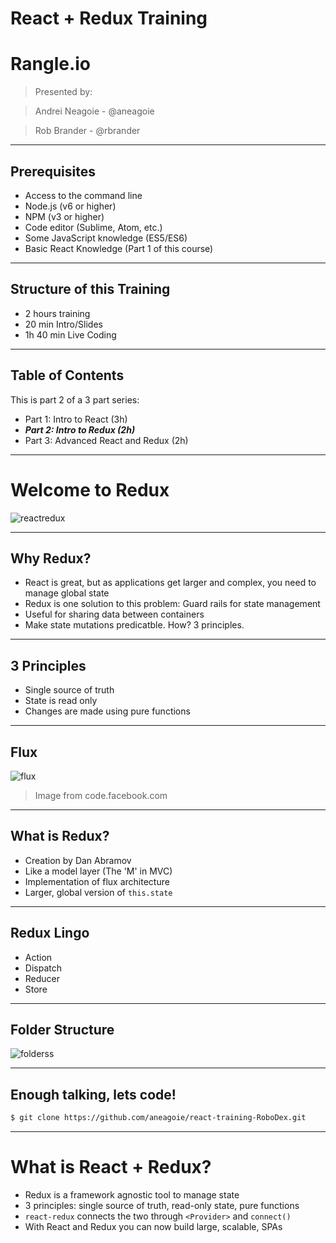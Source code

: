 # React + Redux Training

# Rangle.io

>Presented by:

>Andrei Neagoie - @aneagoie

>Rob Brander - @rbrander

---

## Prerequisites

- Access to the command line
- Node.js (v6 or higher)
- NPM (v3 or higher)
- Code editor (Sublime, Atom, etc.)
- Some JavaScript knowledge (ES5/ES6)
- Basic React Knowledge (Part 1 of this course)

---

## Structure of this Training

- 2 hours training
- 20 min Intro/Slides
- 1h 40 min Live Coding

---

## Table of Contents

This is part 2 of a 3 part series:

- Part 1: Intro to React (3h)
- **_Part 2: Intro to Redux (2h)_**
- Part 3: Advanced React and Redux (2h)


---

# Welcome to Redux

![reactredux](content/images/reactredux.png "reactredux")

---

## Why Redux?
- React is great, but as applications get larger and complex, you need to manage global state
- Redux is one solution to this problem: Guard rails for state management
- Useful for sharing data between containers
- Make state mutations predicatble. How? 3 principles.

---

## 3 Principles

- Single source of truth
- State is read only
- Changes are made using pure functions


---
## Flux

![flux](content/images/flux.png "flux")

> Image from code.facebook.com

---

## What is Redux?

- Creation by Dan Abramov
- Like a model layer (The 'M' in MVC)
- Implementation of flux architecture
- Larger, global version of `this.state`

---

## Redux Lingo

- Action
- Dispatch
- Reducer
- Store

---

## Folder Structure

![folderss](content/images/folderss.png "folderss")

---

## Enough talking, lets code!

```bash
$ git clone https://github.com/aneagoie/react-training-RoboDex.git
```

---

# What is React + Redux?

- Redux is a framework agnostic tool to manage state
- 3 principles: single source of truth, read-only state, pure functions
- `react-redux` connects the two through `<Provider>` and `connect()`
- With React and Redux you can now build large, scalable, SPAs



